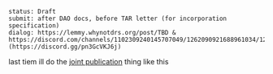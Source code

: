 ```
status: Draft
submit: after DAO docs, before TAR letter (for incorporation specification)
dialog: https://lemmy.whynotdrs.org/post/TBD & https://discord.com/channels/1102309240145707049/1262090921688961034/1284219424189976710 (https://discord.gg/pn3GcVKJ6j)
```

last tiem ill do the [joint publication](https://github.com/JFWooten4/free-markets/commit/a4f28578a93ac29b01259dd84c9b1ce22d6d67e5) thing like this
